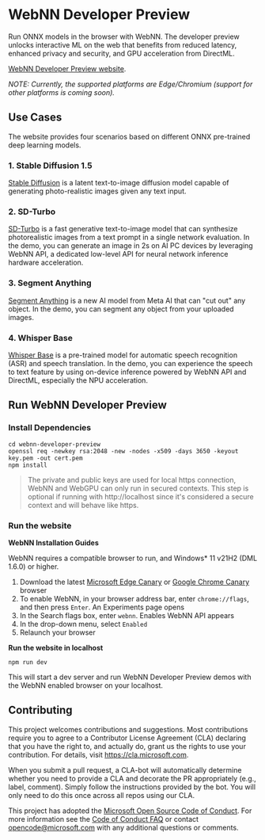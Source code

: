 # WebNN Developer Preview

Run ONNX models in the browser with WebNN. The developer preview unlocks interactive ML on the web that benefits from reduced latency, enhanced privacy and security, and GPU acceleration from DirectML.

[WebNN Developer Preview website](https://microsoft.github.io/webnn-developer-preview/).

_NOTE: Currently, the supported platforms are Edge/Chromium (support for other platforms is coming soon)._

## Use Cases

The website provides four scenarios based on different ONNX pre-trained deep learning models.

### 1. Stable Diffusion 1.5

[Stable Diffusion](https://huggingface.co/onnxruntime-web-temp/demo/tree/main/stable-diffusion-1.5) is a latent text-to-image diffusion model capable of generating photo-realistic images given any text input.

### 2. SD-Turbo

[SD-Turbo](https://huggingface.co/onnxruntime-web-temp/demo/tree/main/sd-turbo) is a fast generative text-to-image model that can synthesize photorealistic images from a text prompt in a single network evaluation. In the demo, you can generate an image in 2s on AI PC devices by leveraging WebNN API, a dedicated low-level API for neural network inference hardware acceleration.

### 3. Segment Anything

[Segment Anything](https://huggingface.co/onnxruntime-web-temp/demo/tree/main/segment-anything) is a new AI model from Meta AI that can "cut out" any object. In the demo, you can segment any object from your uploaded images.

### 4. Whisper Base

[Whisper Base](https://huggingface.co/onnxruntime-web-temp/demo/tree/main/whisper-base) is a pre-trained model for automatic speech recognition (ASR) and speech translation. In the demo, you can experience the speech to text feature by using on-device inference powered by WebNN API and DirectML, especially the NPU acceleration.

## Run WebNN Developer Preview

### Install Dependencies

```
cd webnn-developer-preview
openssl req -newkey rsa:2048 -new -nodes -x509 -days 3650 -keyout key.pem -out cert.pem
npm install
```
> The private and public keys are used for local https connection, WebNN and WebGPU can only run in secured contexts. This step is optional if running with http://localhost since it's considered a secure context and will behave like https.

### Run the website

**WebNN Installation Guides**

WebNN requires a compatible browser to run, and Windows* 11 v21H2 (DML 1.6.0) or higher.

1. Download the latest [Microsoft Edge Canary](https://www.microsoft.com/edge/download/insider) or [Google Chrome Canary](https://google.com/chrome/canary) browser
2. To enable WebNN, in your browser address bar, enter `chrome://flags`, and then press `Enter`. An Experiments page opens
3. In the Search flags box, enter `webnn`. Enables WebNN API appears
4. In the drop-down menu, select `Enabled`
5. Relaunch your browser

**Run the website in localhost**

```
npm run dev
```

This will start a dev server and run WebNN Developer Preview demos with the WebNN enabled browser on your localhost.

## Contributing

This project welcomes contributions and suggestions. Most contributions require you to agree to a
Contributor License Agreement (CLA) declaring that you have the right to, and actually do, grant us
the rights to use your contribution. For details, visit https://cla.microsoft.com.

When you submit a pull request, a CLA-bot will automatically determine whether you need to provide
a CLA and decorate the PR appropriately (e.g., label, comment). Simply follow the instructions
provided by the bot. You will only need to do this once across all repos using our CLA.

This project has adopted the [Microsoft Open Source Code of Conduct](https://opensource.microsoft.com/codeofconduct/).
For more information see the [Code of Conduct FAQ](https://opensource.microsoft.com/codeofconduct/faq/) or
contact [opencode@microsoft.com](mailto:opencode@microsoft.com) with any additional questions or comments.
